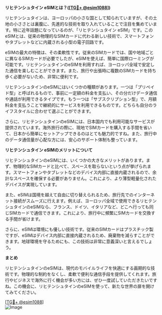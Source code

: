 **リヒテンシュタイン eSIMとは？([[TG💪+ @esim1088](https://t.me/s/esim1088)])**

リヒテンシュタインは、ヨーロッパの小さな国として知られていますが、その土地の小ささとは裏腹に、先進的な技術を取り入れていることで注目を集めています。特に近年話題になっているのが、「リヒテンシュタイン eSIM」です。このeSIMとは、従来の物理的なSIMカードに代わる新しい技術で、スマートフォンやタブレットなどに内蔵される小型の電子回路です。

eSIMの最大の特徴は、その柔軟性です。従来のSIMカードでは、国や地域ごとに異なるSIMカードが必要でしたが、eSIMを使えば、簡単に国際ローミングが可能です。リヒテンシュタインのeSIMを利用すれば、ヨーロッパ全域で安定した通信を楽しむことができます。また、旅行や出張時に複数のSIMカードを持ち歩く必要がないため、非常に便利です。

リヒテンシュタインのeSIMにはいくつかの種類があります。一つは「プリペイド型」と呼ばれるもので、事前に一定額の料金を支払い、その分だけデータ通信や通話が利用できるタイプです。もう一つは「サブスクリプション型」で、月額料金を支払うことで継続的にサービスを利用できるものです。どちらも自分のライフスタイルに合わせて選ぶことができます。

さらに、リヒテンシュタインのeSIMには、日本国内でも利用可能なサービスが提供されています。海外旅行の際に、現地でSIMカードを購入する手間を省いて、日本から簡単にセットアップできるのはとても魅力的ですね。また、旅行中のデータ通信量が心配な方には、安心のサポート体制も整っています。

**リヒテンシュタイン eSIMのメリットについて**

リヒテンシュタインのeSIMには、いくつかの大きなメリットがあります。まず、物理的なSIMカードと比べて、スペースを取らないという点が挙げられます。スマートフォンやタブレットなどのデバイス内部に直接内蔵されるので、余計なスペースを確保する必要がありません。これにより、より薄型軽量化されたデバイスが実現しています。

また、eSIMは国境を越えて自由に切り替えられるため、旅行先でのインターネット接続がスムーズに行えます。例えば、ヨーロッパ全域で使用できるリヒテンシュタインのeSIMなら、フランス、ドイツ、イタリアなど、どこへ行っても同じSIMカードで通信できます。これにより、旅行中に頻繁にSIMカードを交換する手間が省けます。

さらに、eSIMは環境にも優しい技術です。従来のSIMカードはプラスチック製ですが、eSIMはデバイス内部に直接内蔵されるため、廃棄物を減らすことができます。地球環境を守るためにも、この技術は非常に意義深いと言えるでしょう。

**まとめ**

リヒテンシュタインのeSIMは、現代のモバイルライフを快適にする画期的な技術です。物理的な制約をなくし、柔軟で便利な通信手段を提供してくれます。旅行やビジネスで海外に行く機会が多い方には、ぜひ一度試していただきたいですね。この機会に、リヒテンシュタインのeSIMを使って、新たな世界の扉を開けてみてください。

[[TG💪+ @esim1088](https://t.me/s/esim1088)]  
![Image](https://i.postimg.cc/Y0z9fWf4/image.png)